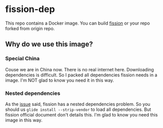 # fission-dep

This repo contains a Docker image. You can build [fission](https://github.com/fission/fission) or your repo forked from origin repo.

## Why do we use this image?

### Special China

Couse we are in China now. There is no real internet here. Downloading dependencies is difficult. So I packed all dependencies fission needs in a image. I'm NOT glad to know you need it in this way.

### Nested dependencies

As the [issue](https://github.com/kubeless/kubeless/issues/46) said, fission has a nested dependencies problem. So you should us `glide install --strip-vendor` to load all dependencies. But fission official document don't details this. I'm glad to know you need this image in this way.